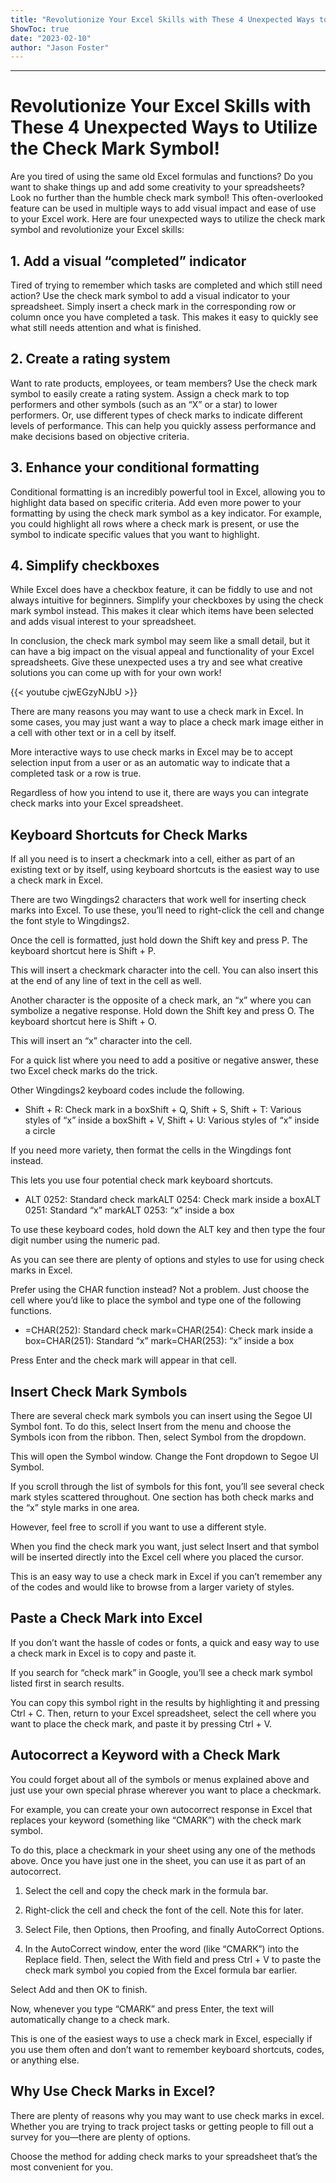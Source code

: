 ```yaml
---
title: "Revolutionize Your Excel Skills with These 4 Unexpected Ways to Utilize the Check Mark Symbol!"
ShowToc: true 
date: "2023-02-10"
author: "Jason Foster"
---
```

*****
# Revolutionize Your Excel Skills with These 4 Unexpected Ways to Utilize the Check Mark Symbol!


Are you tired of using the same old Excel formulas and functions? Do you want to shake things up and add some creativity to your spreadsheets? Look no further than the humble check mark symbol! This often-overlooked feature can be used in multiple ways to add visual impact and ease of use to your Excel work. Here are four unexpected ways to utilize the check mark symbol and revolutionize your Excel skills:


## 1. Add a visual “completed” indicator

Tired of trying to remember which tasks are completed and which still need action? Use the check mark symbol to add a visual indicator to your spreadsheet. Simply insert a check mark in the corresponding row or column once you have completed a task. This makes it easy to quickly see what still needs attention and what is finished.


## 2. Create a rating system

Want to rate products, employees, or team members? Use the check mark symbol to easily create a rating system. Assign a check mark to top performers and other symbols (such as an “X” or a star) to lower performers. Or, use different types of check marks to indicate different levels of performance. This can help you quickly assess performance and make decisions based on objective criteria.


## 3. Enhance your conditional formatting

Conditional formatting is an incredibly powerful tool in Excel, allowing you to highlight data based on specific criteria. Add even more power to your formatting by using the check mark symbol as a key indicator. For example, you could highlight all rows where a check mark is present, or use the symbol to indicate specific values that you want to highlight.


## 4. Simplify checkboxes

While Excel does have a checkbox feature, it can be fiddly to use and not always intuitive for beginners. Simplify your checkboxes by using the check mark symbol instead. This makes it clear which items have been selected and adds visual interest to your spreadsheet.

In conclusion, the check mark symbol may seem like a small detail, but it can have a big impact on the visual appeal and functionality of your Excel spreadsheets. Give these unexpected uses a try and see what creative solutions you can come up with for your own work!

{{< youtube cjwEGzyNJbU >}} 



There are many reasons you may want to use a check mark in Excel. In some cases, you may just want a way to place a check mark image either in a cell with other text or in a cell by itself. 
 
More interactive ways to use check marks in Excel may be to accept selection input from a user or as an automatic way to indicate that a completed task or a row is true.
 
Regardless of how you intend to use it, there are ways you can integrate check marks into your Excel spreadsheet.
 

 
## Keyboard Shortcuts for Check Marks
 
If all you need is to insert a checkmark into a cell, either as part of an existing text or by itself, using keyboard shortcuts is the easiest way to use a check mark in Excel.
 
There are two Wingdings2 characters that work well for inserting check marks into Excel. To use these, you’ll need to right-click the cell and change the font style to Wingdings2.
 
Once the cell is formatted, just hold down the Shift key and press P. The keyboard shortcut here is Shift + P.
 
This will insert a checkmark character into the cell. You can also insert this at the end of any line of text in the cell as well.
 
Another character is the opposite of a check mark, an “x” where you can symbolize a negative response. Hold down the Shift key and press O. The keyboard shortcut here is Shift + O.
 
This will insert an “x” character into the cell. 
 
For a quick list where you need to add a positive or negative answer, these two Excel check marks do the trick.
 
Other Wingdings2 keyboard codes include the following.
 
- Shift + R: Check mark in a boxShift + Q, Shift + S, Shift + T: Various styles of “x” inside a boxShift + V, Shift + U: Various styles of “x” inside a circle

 
If you need more variety, then format the cells in the Wingdings font instead.
 
This lets you use four potential check mark keyboard shortcuts. 
 
- ALT 0252: Standard check markALT 0254: Check mark inside a boxALT 0251: Standard “x” markALT 0253: “x” inside a box

 
To use these keyboard codes, hold down the ALT key and then type the four digit number using the numeric pad.
 
As you can see there are plenty of options and styles to use for using check marks in Excel.
 
Prefer using the CHAR function instead? Not a problem. Just choose the cell where you’d like to place the symbol and type one of the following functions.
 
- =CHAR(252): Standard check mark=CHAR(254): Check mark inside a box=CHAR(251): Standard “x” mark=CHAR(253): “x” inside a box

 
Press Enter and the check mark will appear in that cell.
 
## Insert Check Mark Symbols
 
There are several check mark symbols you can insert using the Segoe UI Symbol font. To do this, select Insert from the menu and choose the Symbols icon from the ribbon. Then, select Symbol from the dropdown.
 
This will open the Symbol window. Change the Font dropdown to Segoe UI Symbol.
 
If you scroll through the list of symbols for this font, you’ll see several check mark styles scattered throughout. One section has both check marks and the “x” style marks in one area.
 
However, feel free to scroll if you want to use a different style.
 
When you find the check mark you want, just select Insert and that symbol will be inserted directly into the Excel cell where you placed the cursor.
 
This is an easy way to use a check mark in Excel if you can’t remember any of the codes and would like to browse from a larger variety of styles.
 
## Paste a Check Mark into Excel
 
If you don’t want the hassle of codes or fonts, a quick and easy way to use a check mark in Excel is to copy and paste it.
 
If you search for “check mark” in Google, you’ll see a check mark symbol listed first in search results.
 
You can copy this symbol right in the results by highlighting it and pressing Ctrl + C. Then, return to your Excel spreadsheet, select the cell where you want to place the check mark, and paste it by pressing Ctrl + V.
 
## Autocorrect a Keyword with a Check Mark
 
You could forget about all of the symbols or menus explained above and just use your own special phrase wherever you want to place a checkmark.
 
For example, you can create your own autocorrect response in Excel that replaces your keyword (something like “CMARK”) with the check mark symbol.
 
To do this, place a checkmark in your sheet using any one of the methods above. Once you have just one in the sheet, you can use it as part of an autocorrect.
 
1. Select the cell and copy the check mark in the formula bar.
 
2. Right-click the cell and check the font of the cell. Note this for later.
 
3. Select File, then Options, then Proofing, and finally AutoCorrect Options.
 
4. In the AutoCorrect window, enter the word (like “CMARK”) into the Replace field. Then, select the With field and press Ctrl + V to paste the check mark symbol you copied from the Excel formula bar earlier.
 
Select Add and then OK to finish. 
 
Now, whenever you type “CMARK” and press Enter, the text will automatically change to a check mark.
 
This is one of the easiest ways to use a check mark in Excel, especially if you use them often and don’t want to remember keyboard shortcuts, codes, or anything else. 
 
## Why Use Check Marks in Excel?
 
There are plenty of reasons why you may want to use check marks in excel. Whether you are trying to track project tasks or getting people to fill out a survey for you—there are plenty of options.
 
Choose the method for adding check marks to your spreadsheet that’s the most convenient for you.




